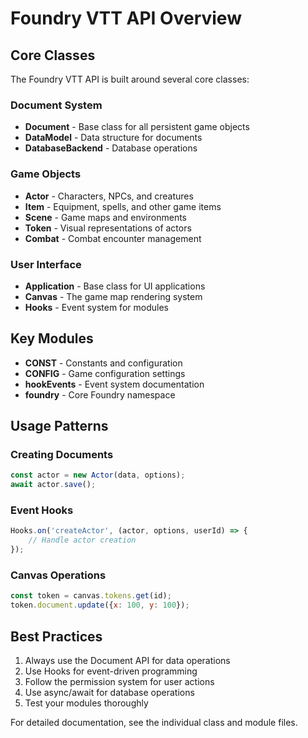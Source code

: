 # Foundry VTT API Overview

## Core Classes

The Foundry VTT API is built around several core classes:

### Document System
- **Document** - Base class for all persistent game objects
- **DataModel** - Data structure for documents
- **DatabaseBackend** - Database operations

### Game Objects
- **Actor** - Characters, NPCs, and creatures
- **Item** - Equipment, spells, and other game items
- **Scene** - Game maps and environments
- **Token** - Visual representations of actors
- **Combat** - Combat encounter management

### User Interface
- **Application** - Base class for UI applications
- **Canvas** - The game map rendering system
- **Hooks** - Event system for modules

## Key Modules

- **CONST** - Constants and configuration
- **CONFIG** - Game configuration settings
- **hookEvents** - Event system documentation
- **foundry** - Core Foundry namespace

## Usage Patterns

### Creating Documents
```javascript
const actor = new Actor(data, options);
await actor.save();
```

### Event Hooks
```javascript
Hooks.on('createActor', (actor, options, userId) => {
    // Handle actor creation
});
```

### Canvas Operations
```javascript
const token = canvas.tokens.get(id);
token.document.update({x: 100, y: 100});
```

## Best Practices

1. Always use the Document API for data operations
2. Use Hooks for event-driven programming
3. Follow the permission system for user actions
4. Use async/await for database operations
5. Test your modules thoroughly

For detailed documentation, see the individual class and module files.
